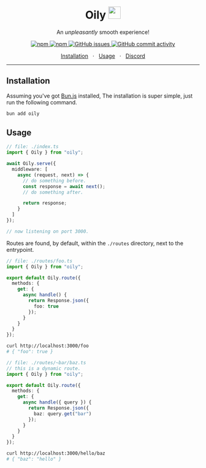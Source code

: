 <div align="center">
  <h1>Oily <img width="32" src="https://bun.sh/logo.svg"/></h1>
  <p>An <i>unpleasantly</i> smooth experience!</p>
  <p>
    <a href="https://npm.im/oily">
      <img alt="npm" src="https://img.shields.io/npm/v/oily">
      <img alt="npm" src="https://img.shields.io/npm/dm/oily">
    </a>
    <a href="https://github.com/ariesclark/oily.js">
      <img alt="GitHub issues" src="https://img.shields.io/github/issues/ariesclark/oily.js">
      <img alt="GitHub commit activity" src="https://img.shields.io/github/commit-activity/m/ariesclark/oily.js">
    </a>
  </p> 
  <span>
		<a href="#installation">Installation</a>
		<span>&nbsp;&nbsp;·&nbsp;&nbsp;</span>
		<a href="#usage">Usage</a>
		<span>&nbsp;&nbsp;·&nbsp;&nbsp;</span>
		<a href="https://discord.gg/rj3YQQu">Discord</a>
	</span>
 
</div>

<hr>


## Installation
Assuming you've got [Bun.js](https://bun.sh/) installed, The installation is super simple, just run the following command.
```bash
bun add oily
```

## Usage
```ts
// file: ./index.ts
import { Oily } from "oily";

await Oily.serve({
  middleware: [
    async (request, next) => {
      // do something before.
      const response = await next();
      // do something after.

      return response;
    }
  ]
});

// now listening on port 3000.
```

Routes are found, by default, within the ``./routes`` directory, next to the entrypoint.
```ts
// file: ./routes/foo.ts
import { Oily } from "oily";

export default Oily.route({
  methods: {
    get: {
      async handle() {
        return Response.json({
          foo: true
        });
      }
    }
  }
});
```
```bash
curl http://localhost:3000/foo
# { "foo": true }
```

```ts
// file: ./routes/~bar/baz.ts
// this is a dynamic route.
import { Oily } from "oily";

export default Oily.route({
  methods: {
    get: {
      async handle({ query }) {
        return Response.json({
          baz: query.get("bar")
        });
      }
    }
  }
});
```
```bash
curl http://localhost:3000/hello/baz
# { "baz": "hello" }
```